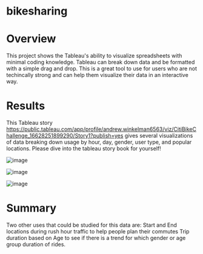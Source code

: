 # bikesharing

 # Overview
This project shows the Tableau's ability to visualize spreadsheets with minimal coding knowledge.  Tableau can break down data and be formatted with a simple drag and drop.  This is a great tool to use for users who are not techincally strong and can help them visualize their data in an interactive way.

# Results
This Tableau story https://public.tableau.com/app/profile/andrew.winkelman6563/viz/CitiBikeChallenge_16628251899290/Story1?publish=yes gives several visualizations of data breaking down usage by hour, day, gender, user type, and popular locations. Please dive into the tableau story book for yourself!

![image](https://user-images.githubusercontent.com/107078763/190287155-695052b8-984a-45d1-9ab1-7fdf0abe66ec.png)

![image](https://user-images.githubusercontent.com/107078763/190287216-3e820721-0188-4d37-abd8-6e20c18da894.png)

![image](https://user-images.githubusercontent.com/107078763/190287264-b698ee95-857f-4271-a942-75eb81ac3711.png)







# Summary
Two other uses that could be studied for this data are:
Start and End locations during rush hour traffic to help people plan their commutes
Trip duration based on Age to see if there is a trend for which gender or age group duration of rides.
